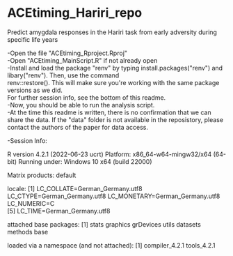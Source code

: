 # ACEtiming_Hariri_repo
 Predict amygdala responses in the Hariri task from early adversity during specific life years


-Open the file "ACEtiming_Rproject.Rproj"  
-Open "ACEtiming_MainScript.R" if not already open  
-Install and load the package "renv" by typing install.packages("renv") and libary("renv"). Then, use the command  
renv::restore(). This will make sure you're working with the same package versions as we did.  
For further session info, see the bottom of this readme.  
-Now, you should be able to run the analysis script.  
-At the time this readme is written, there is no confirmation that we can share the data. If the "data" folder is not available in the reposistory, please contact the authors of the paper for data access.


-Session Info:

R version 4.2.1 (2022-06-23 ucrt)
Platform: x86_64-w64-mingw32/x64 (64-bit)
Running under: Windows 10 x64 (build 22000)

Matrix products: default

locale:
[1] LC_COLLATE=German_Germany.utf8  LC_CTYPE=German_Germany.utf8    LC_MONETARY=German_Germany.utf8 LC_NUMERIC=C                   
[5] LC_TIME=German_Germany.utf8    

attached base packages:
[1] stats     graphics  grDevices utils     datasets  methods   base     

loaded via a namespace (and not attached):
[1] compiler_4.2.1 tools_4.2.1   
